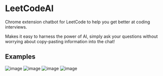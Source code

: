 # LeetCodeAI
Chrome extension chatbot for LeetCode to help you get better at coding interviews. 

Makes it easy to harness the power of AI, simply ask your questions without worrying about copy-pasting information into the chat!

## Examples

![image](https://github.com/sanjitvijay/leetcode-ai/assets/29660610/043cb3d9-f7da-46ed-86e8-6da562a3fcbc)
![image](https://github.com/sanjitvijay/leetcode-ai/assets/29660610/18a75f1a-1644-4753-a800-408b2e9ae4a8)
![image](https://github.com/sanjitvijay/leetcode-ai/assets/29660610/745bf507-16f6-44c6-8012-d4fe7d406c18)
![image](https://github.com/sanjitvijay/leetcode-ai/assets/29660610/72cd2f00-7360-4793-8048-4c4d63d3550f)

